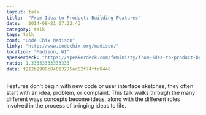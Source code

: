 ```yaml
---
layout: talk
title:  "From Idea to Product: Building Features"
date:   2014-08-21 07:22:43
category: talk
tags: talk
conf: "Code Chix Madison"
linky: "http://www.codechix.org/madison/"
location: "Madison, WI"
speakerdeck: "https://speakerdeck.com/feministy/from-idea-to-product-building-features"
ratio: 1.33333333333333
data: f212b2900b84013275ac52f74ffd8446
---
```


Features don't begin with new code or user interface sketches, they often start with an idea, problem, or complaint. This talk walks through the many different ways concepts become ideas, along with the different roles involved in the process of bringing ideas to life.